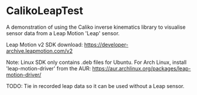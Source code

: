 # CalikoLeapTest
A demonstration of using the Caliko inverse kinematics library to visualise sensor data from a Leap Motion 'Leap' sensor.

Leap Motion v2 SDK download: https://developer-archive.leapmotion.com/v2

Note: Linux SDK only contains .deb files for Ubuntu. For Arch Linux, install 'leap-motion-driver' from the AUR: https://aur.archlinux.org/packages/leap-motion-driver/

TODO: Tie in recorded leap data so it can be used without a Leap sensor.
